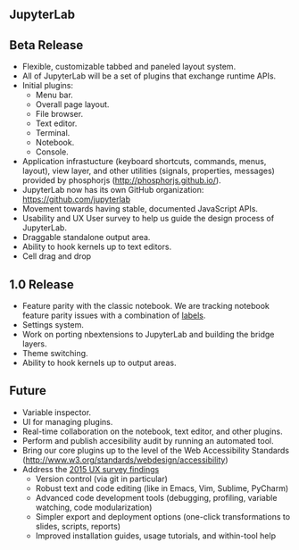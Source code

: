 ## JupyterLab

## Beta Release
* Flexible, customizable tabbed and paneled layout system.
* All of JupyterLab will be a set of plugins that exchange runtime APIs.
* Initial plugins:
  - Menu bar.
  - Overall page layout.
  - File browser.
  - Text editor.
  - Terminal.
  - Notebook.
  - Console.
* Application infrastucture (keyboard shortcuts, commands, menus, layout), view
  layer, and other utilities (signals, properties, messages) provided by phosphorjs
  (http://phosphorjs.github.io/).
* JupyterLab now has its own GitHub organization: https://github.com/jupyterlab
* Movement towards having stable, documented JavaScript APIs.
* Usability and UX User survey to help us guide the design process of JupyterLab.
* Draggable standalone output area.
* Ability to hook kernels up to text editors.
* Cell drag and drop


## 1.0 Release
* Feature parity with the classic notebook. We are tracking notebook feature parity issues with a combination of [labels](https://github.com/jupyterlab/jupyterlab/issues?q=is:open+is:issue+label:"tag:Feature+Parity"+label:pkg:Notebook).
* Settings system.
* Work on porting nbextensions to JupyterLab and building the bridge layers.
* Theme switching.
* Ability to hook kernels up to output areas.


## Future
* Variable inspector.
* UI for managing plugins.
* Real-time collaboration on the notebook, text editor, and other plugins.
* Perform and publish accesibility audit by running an automated tool.
* Bring our core plugins up to the level of the Web Accessibility Standards
  (http://www.w3.org/standards/webdesign/accessibility)
* Address the [2015 UX survey findings](https://github.com/jupyter/design/blob/master/surveys/2015-notebook-ux/analysis/report_dashboard.ipynb)
    * Version control (via git in particular)
    * Robust text and code editing (like in Emacs, Vim, Sublime, PyCharm)
    * Advanced code development tools (debugging, profiling, variable watching, code modularization)
    * Simpler export and deployment options (one-click transformations to slides, scripts, reports)
    * Improved installation guides, usage tutorials, and within-tool help
